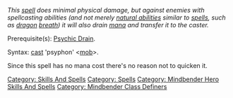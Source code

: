 *This [spell](:Category:_Spells "wikilink") does minimal physical
damage, but against enemies with spellcasting abilities (and not merely
[natural abilities](:Category:_Racials "wikilink") similar to
[spells](:Category:_Spells "wikilink"), such as
[dragon](Dragons "wikilink") [breath](Racial_Breath "wikilink")) it will
also drain [mana](Mana_Points "wikilink") and transfer it to the
caster.*

Prerequisite(s): [Psychic Drain](Psychic_Drain "wikilink").

Syntax: [cast](Cast "wikilink") 'psyphon'
\<[mob](:Category:_Mobs "wikilink")\>.

Since this spell has no mana cost there's no reason not to quicken it.

[Category: Skills And Spells](Category:_Skills_And_Spells "wikilink")
[Category: Spells](Category:_Spells "wikilink") [Category: Mindbender
Hero Skills And
Spells](Category:_Mindbender_Hero_Skills_And_Spells "wikilink")
[Category: Mindbender Class
Definers](Category:_Mindbender_Class_Definers "wikilink")
